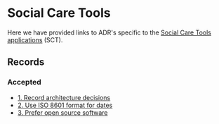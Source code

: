 # Social Care Tools

Here we have provided links to ADR's specific to the [Social Care Tools applications](https://lbhackney-it.github.io/social-care-architecture/decisions/) (SCT).

## Records

### Accepted

- [1. Record architecture decisions](https://lbhackney-it.github.io/social-care-architecture/decisions/record-architecture-decisions)
- [2. Use ISO 8601 format for dates](https://lbhackney-it.github.io/social-care-architecture/decisions/use-iso-8601-format-for-dates)
- [3. Prefer open source software](https://lbhackney-it.github.io/social-care-architecture/decisions/prefer-open-source-software)
